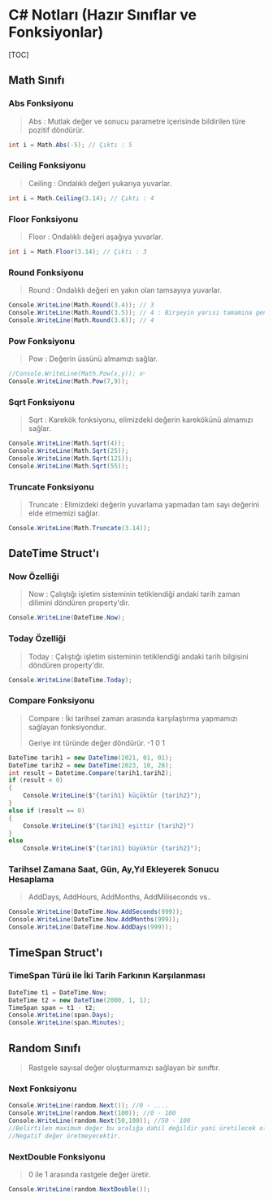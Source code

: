 # C# Notları (Hazır Sınıflar ve Fonksiyonlar)

[TOC]



## Math Sınıfı

### Abs Fonksiyonu

> Abs : Mutlak değer ve sonucu parametre içerisinde bildirilen türe pozitif döndürür.

```csharp
int i = Math.Abs(-5); // Çıktı : 5
```



### Ceiling Fonksiyonu

> Ceiling : Ondalıklı değeri yukarıya yuvarlar.

```csharp
int i = Math.Ceiling(3.14); // Çıktı : 4
```



### Floor Fonksiyonu

> Floor : Ondalıklı değeri aşağıya yuvarlar.

```csharp
int i = Math.Floor(3.14); // Çıktı : 3
```



### Round Fonksiyonu

> Round : Ondalıklı değeri en yakın olan tamsayıya yuvarlar.

```csharp
Console.WriteLine(Math.Round(3.4)); // 3
Console.WriteLine(Math.Round(3.5)); // 4 : Birşeyin yarısı tamamına genellenebilir.
Console.WriteLine(Math.Round(3.6)); // 4
```



### Pow Fonksiyonu

> Pow : Değerin üssünü almamızı sağlar.

```csharp
//Console.WriteLine(Math.Pow(x,y)); xᵞ
Console.WriteLine(Math.Pow(7,9));
```



### Sqrt Fonksiyonu

> Sqrt : Karekök fonksiyonu, elimizdeki değerin karekökünü almamızı sağlar.

```csharp
Console.WriteLine(Math.Sqrt(4));
Console.WriteLine(Math.Sqrt(25));
Console.WriteLine(Math.Sqrt(121));
Console.WriteLine(Math.Sqrt(55));
```



### Truncate Fonksiyonu

> Truncate : Elimizdeki değerin yuvarlama yapmadan tam sayı değerini elde etmemizi sağlar.

```csharp
Console.WriteLine(Math.Truncate(3.14));
```



## DateTime Struct'ı

### Now Özelliği

> Now : Çalıştığı işletim sisteminin tetiklendiği andaki tarih zaman dilimini döndüren property'dir.

```csharp
Console.WriteLine(DateTime.Now);
```



### Today Özelliği

> Today : Çalıştığı işletim sisteminin tetiklendiği andaki tarih bilgisini döndüren property'dir.

```csharp
Console.WriteLine(DateTime.Today);
```



### Compare Fonksiyonu

> Compare : İki tarihsel zaman arasında karşılaştırma yapmamızı sağlayan fonksiyondur.
>
> Geriye int türünde değer döndürür. -1 0 1

```csharp
DateTime tarih1 = new DateTime(2021, 01, 01);
DateTime tarih2 = new DateTime(2023, 10, 28);
int result = Datetime.Compare(tarih1,tarih2);
if (result < 0)
{
    Console.WriteLine($"{tarih1} küçüktür {tarih2}");
}
else if (result == 0)
{
    Console.WriteLine($"{tarih1} eşittir {tarih2}")
}
else
    Console.WriteLine($"{tarih1} büyüktür {tarih2}");
```



### Tarihsel Zamana Saat, Gün, Ay,Yıl Ekleyerek Sonucu Hesaplama

> AddDays, AddHours, AddMonths, AddMiliseconds vs..

```csharp
Console.WriteLine(DateTime.Now.AddSeconds(999));
Console.WriteLine(DateTime.Now.AddMonths(999));
Console.WriteLine(DateTime.Now.AddDays(999));
```



## TimeSpan Struct'ı

### TimeSpan Türü ile İki Tarih Farkının Karşılanması

```csharp
DateTime t1 = DateTime.Now;
DateTime t2 = new DateTime(2000, 1, 1);
TimeSpan span = t1 - t2;
Console.WriteLine(span.Days);
Console.WriteLine(span.Minutes);
```



## Random Sınıfı

> Rastgele sayısal değer oluşturmamızı sağlayan bir sınıftır.

### Next Fonksiyonu

```csharp
Console.WriteLine(random.Next()); //0 - ....
Console.WriteLine(random.Next(100)); //0 - 100
Console.WriteLine(random.Next(50,100)); //50 - 100
//Belirtilen maximum değer bu aralığa dahil değildir yani üretilecek olan değer 0 ile 99 arasında olacaktır.
//Negatif değer üretmeyecektir.
```



### NextDouble Fonksiyonu

> 0 ile 1 arasında rastgele değer üretir.

```csharp
Console.WriteLine(random.NextDouble());
```


